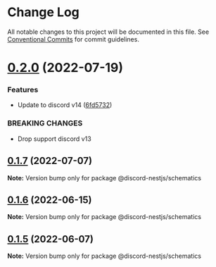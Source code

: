 # Change Log

All notable changes to this project will be documented in this file.
See [Conventional Commits](https://conventionalcommits.org) for commit guidelines.

# [0.2.0](https://github.com/fjodor-rybakov/discord-nestjs/compare/@discord-nestjs/schematics@0.1.7...@discord-nestjs/schematics@0.2.0) (2022-07-19)


### Features

* Update to discord v14 ([6fd5732](https://github.com/fjodor-rybakov/discord-nestjs/commit/6fd57322ab7882b8811551b88339cb4918207fa2))


### BREAKING CHANGES

* Drop support discord v13





## [0.1.7](https://github.com/fjodor-rybakov/discord-nestjs/compare/@discord-nestjs/schematics@0.1.6...@discord-nestjs/schematics@0.1.7) (2022-07-07)

**Note:** Version bump only for package @discord-nestjs/schematics





## [0.1.6](https://github.com/fjodor-rybakov/discord-nestjs/compare/@discord-nestjs/schematics@0.1.5...@discord-nestjs/schematics@0.1.6) (2022-06-15)

**Note:** Version bump only for package @discord-nestjs/schematics





## [0.1.5](https://github.com/fjodor-rybakov/discord-nestjs/compare/@discord-nestjs/schematics@0.1.4...@discord-nestjs/schematics@0.1.5) (2022-06-07)

**Note:** Version bump only for package @discord-nestjs/schematics

